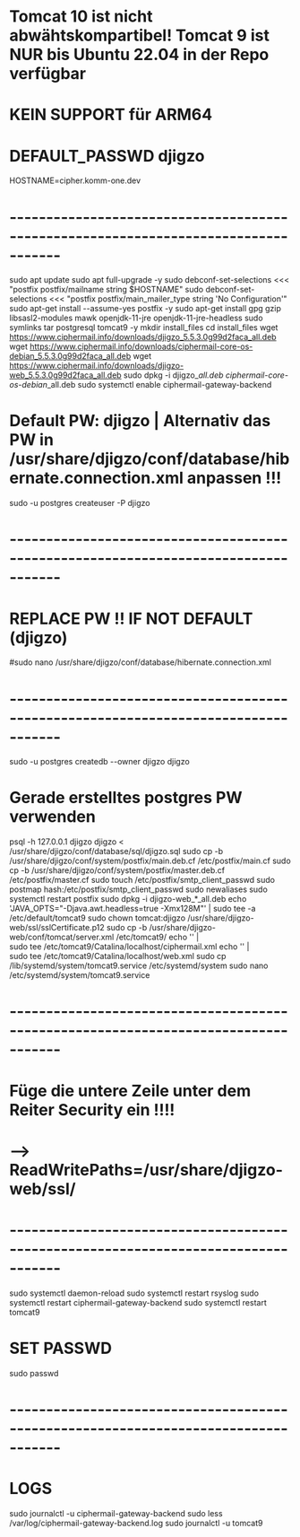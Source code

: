 # Tomcat 10 ist nicht abwähtskompartibel! Tomcat 9 ist NUR bis Ubuntu 22.04 in der Repo verfügbar
# KEIN SUPPORT für ARM64

# DEFAULT_PASSWD djigzo

HOSTNAME=cipher.komm-one.dev

# -----------------------------------------------------------------------------------

sudo apt update
sudo apt full-upgrade -y
sudo debconf-set-selections <<< "postfix postfix/mailname string $HOSTNAME"
sudo debconf-set-selections <<< "postfix postfix/main_mailer_type string 'No Configuration'"
sudo apt-get install --assume-yes postfix -y
sudo apt-get install gpg gzip libsasl2-modules mawk openjdk-11-jre openjdk-11-jre-headless sudo symlinks tar postgresql tomcat9 -y
mkdir install_files
cd install_files
wget https://www.ciphermail.info/downloads/djigzo_5.5.3.0g99d2faca_all.deb
wget https://www.ciphermail.info/downloads/ciphermail-core-os-debian_5.5.3.0g99d2faca_all.deb
wget https://www.ciphermail.info/downloads/djigzo-web_5.5.3.0g99d2faca_all.deb
sudo dpkg -i djigzo_*_all.deb ciphermail-core-os-debian_*_all.deb
sudo systemctl enable ciphermail-gateway-backend
# Default PW: djigzo | Alternativ das PW in /usr/share/djigzo/conf/database/hibernate.connection.xml anpassen !!!
sudo -u postgres createuser -P djigzo
# -----------------------------------------------------------------------------------
# REPLACE PW !! IF NOT DEFAULT (djigzo)
#sudo nano /usr/share/djigzo/conf/database/hibernate.connection.xml
# -----------------------------------------------------------------------------------
sudo -u postgres createdb --owner djigzo djigzo
# Gerade erstelltes postgres PW verwenden
psql -h 127.0.0.1 djigzo djigzo < /usr/share/djigzo/conf/database/sql/djigzo.sql
sudo cp -b /usr/share/djigzo/conf/system/postfix/main.deb.cf /etc/postfix/main.cf
sudo cp -b /usr/share/djigzo/conf/system/postfix/master.deb.cf /etc/postfix/master.cf
sudo touch /etc/postfix/smtp_client_passwd
sudo postmap hash:/etc/postfix/smtp_client_passwd
sudo newaliases
sudo systemctl restart postfix
sudo dpkg -i djigzo-web_*_all.deb
echo 'JAVA_OPTS="-Djava.awt.headless=true -Xmx128M"' | sudo tee -a /etc/default/tomcat9
sudo chown tomcat:djigzo /usr/share/djigzo-web/ssl/sslCertificate.p12
sudo cp -b /usr/share/djigzo-web/conf/tomcat/server.xml /etc/tomcat9/
echo '<Context docBase="/usr/share/djigzo-web/djigzo.war" />' | \
sudo tee /etc/tomcat9/Catalina/localhost/ciphermail.xml
echo '<Context docBase="/usr/share/djigzo-web/djigzo-portal.war" />' | \
sudo tee /etc/tomcat9/Catalina/localhost/web.xml
sudo cp /lib/systemd/system/tomcat9.service /etc/systemd/system
sudo nano /etc/systemd/system/tomcat9.service
# -----------------------------------------------------------------------------------
# Füge die untere Zeile unter dem Reiter Security ein !!!!
# --> ReadWritePaths=/usr/share/djigzo-web/ssl/
# -----------------------------------------------------------------------------------
sudo systemctl daemon-reload
sudo systemctl restart rsyslog
sudo systemctl restart ciphermail-gateway-backend
sudo systemctl restart tomcat9

# SET PASSWD
sudo passwd
# -----------------------------------------------------------------------------------

# LOGS
sudo journalctl -u ciphermail-gateway-backend
sudo less /var/log/ciphermail-gateway-backend.log
sudo journalctl -u tomcat9